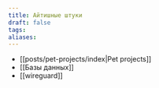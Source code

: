 ```yaml
---
title: Айтишные штуки
draft: false
tags: 
aliases:
---
```

- [[posts/pet-projects/index|Pet projects]]
- [[Базы данных]]
- [[wireguard]]
